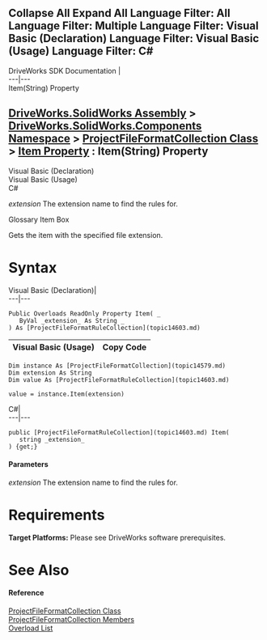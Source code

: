 Collapse All Expand All Language Filter: All  Language Filter: Multiple  Language Filter: Visual Basic (Declaration) Language Filter: Visual Basic (Usage) Language Filter: C#  
---  
DriveWorks SDK Documentation  |   
---|---  
Item(String) Property   
  
[DriveWorks.SolidWorks Assembly](topic13342.md) > [DriveWorks.SolidWorks.Components Namespace](topic13925.md) > [ProjectFileFormatCollection Class](topic14579.md) > [Item Property](topic14587.md) : Item(String) Property  
---  
  
Visual Basic (Declaration)    
Visual Basic (Usage)    
C# 

_extension_
    The extension name to find the rules for.

Glossary Item Box

Gets the item with the specified file extension. 

# Syntax

Visual Basic (Declaration)|   
---|---  
      
    
    Public Overloads ReadOnly Property Item( _
       ByVal _extension_ As String _
    ) As [ProjectFileFormatRuleCollection](topic14603.md)  
  
Visual Basic (Usage)| Copy Code  
---|---  
      
    
    Dim instance As [ProjectFileFormatCollection](topic14579.md)
    Dim extension As String
    Dim value As [ProjectFileFormatRuleCollection](topic14603.md)
     
    value = instance.Item(extension)  
  
C#|   
---|---  
      
    
    public [ProjectFileFormatRuleCollection](topic14603.md) Item( 
       string _extension_
    ) {get;}  
  
#### Parameters

 _extension_
    The extension name to find the rules for.

# Requirements

**Target Platforms:** Please see DriveWorks software prerequisites.

# See Also

#### Reference

[ProjectFileFormatCollection Class](topic14579.md)   
[ProjectFileFormatCollection Members](topic14580.md)   
[Overload List](topic14587.md)


